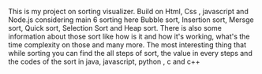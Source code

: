This is my project on sorting visualizer.
Build on Html, Css , javascript and Node.js
considering main 6 sorting here Bubble sort, Insertion sort, Mersge sort, Quick sort, Selection Sort and Heap sort.
There is also some information about those sort like how is it and how it's working, what's the time complexity on those and many more.
The most interesting thing that while sorting you can find the all steps of sort, the value in every steps and the codes of the sort in java, javascript, python , c and c++
